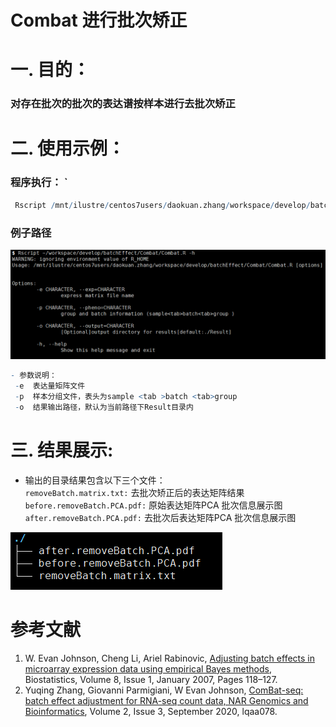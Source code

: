 # Combat 进行批次矫正


# 一. 目的：


### 对存在批次的批次的表达谱按样本进行去批次矫正


# 二. 使用示例：

### 程序执行：  `
```r
 Rscript /mnt/ilustre/centos7users/daokuan.zhang/workspace/develop/batchEffect/Combat/Combat.R -e unigene.tpm.matrix.xls -p batch_info.txt -o ./  
```
### 例子路径

![1.programm](programm.png)

```r
- 参数说明：  
 -e  表达量矩阵文件  
 -p  样本分组文件，表头为sample <tab >batch <tab>group  
 -o  结果输出路径，默认为当前路径下Result目录内
```

# 三. 结果展示:  
- 输出的目录结果包含以下三个文件：  
 `removeBatch.matrix.txt:` 去批次矫正后的表达矩阵结果  
`before.removeBatch.PCA.pdf:` 原始表达矩阵PCA 批次信息展示图  
`after.removeBatch.PCA.pdf:`  去批次后表达矩阵PCA 批次信息展示图  

![2.result](result.png)


# 参考文献

1. W. Evan Johnson, Cheng Li, Ariel Rabinovic, [Adjusting batch effects in microarray expression data using empirical Bayes methods](https://doi.org/10.1093/biostatistics/kxj037), Biostatistics, Volume 8, Issue 1, January 2007, Pages 118–127.
2. Yuqing Zhang, Giovanni Parmigiani, W Evan Johnson, [ComBat-seq: batch effect adjustment for RNA-seq count data, NAR Genomics and Bioinformatics](https://doi.org/10.1093/nargab/lqaa078), Volume 2, Issue 3, September 2020, lqaa078.
